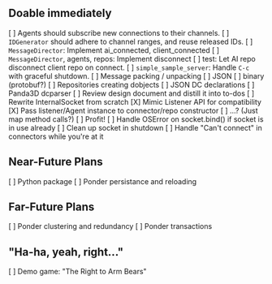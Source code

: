 Doable immediately
------------------

[ ] Agents should subscribe new connections to their channels.
[ ] `IDGenerator` should adhere to channel ranges, and reuse released IDs.
[ ] `MessageDirector`: Implement ai_connected, client_connected
    [ ] `MessageDirector`, agents, repos: Implement disconnect
        [ ] test: Let AI repo disconnect client repo on connect.
[ ] `simple_sample_server`: Handle `C-c` with graceful shutdown.
[ ] Message packing / unpacking
    [ ] JSON
    [ ] binary (protobuf?)
[ ] Repositories creating dobjects
    [ ] JSON DC declarations
    [ ] Panda3D dcparser
[ ] Review design document and distill it into to-dos
[ ] Rewrite InternalSocket from scratch
    [X] Mimic Listener API for compatibility
    [X] Pass listener/Agent instance to connector/repo constructor
    [ ] ...? (Just map method calls?)
    [ ] Profit!
[ ] Handle OSError on socket.bind() if socket is in use already
    [ ] Clean up socket in shutdown
    [ ] Handle "Can't connect" in connectors while you're at it


Near-Future Plans
-----------------

[ ] Python package
[ ] Ponder persistance and reloading


Far-Future Plans
----------------

[ ] Ponder clustering and redundancy
[ ] Ponder transactions


"Ha-ha, yeah, right..."
-----------------------

[ ] Demo game: "The Right to Arm Bears"

